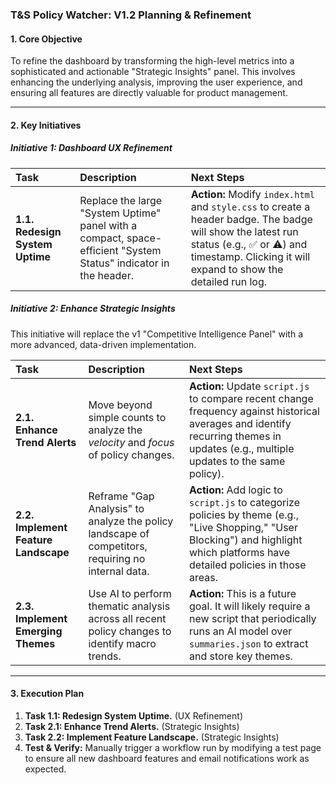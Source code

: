 ### T&S Policy Watcher: V1.2 Planning & Refinement

#### 1. Core Objective

To refine the dashboard by transforming the high-level metrics into a sophisticated and actionable "Strategic Insights" panel. This involves enhancing the underlying analysis, improving the user experience, and ensuring all features are directly valuable for product management.

---

#### 2. Key Initiatives

##### **Initiative 1: Dashboard UX Refinement**

| Task | Description | Next Steps |
| :--- | :--- | :--- |
| **1.1. Redesign System Uptime** | Replace the large "System Uptime" panel with a compact, space-efficient "System Status" indicator in the header. | **Action:** Modify `index.html` and `style.css` to create a header badge. The badge will show the latest run status (e.g., ✅ or ⚠️) and timestamp. Clicking it will expand to show the detailed run log. |

##### **Initiative 2: Enhance Strategic Insights**

This initiative will replace the v1 "Competitive Intelligence Panel" with a more advanced, data-driven implementation.

| Task | Description | Next Steps |
| :--- | :--- | :--- |
| **2.1. Enhance Trend Alerts** | Move beyond simple counts to analyze the *velocity* and *focus* of policy changes. | **Action:** Update `script.js` to compare recent change frequency against historical averages and identify recurring themes in updates (e.g., multiple updates to the same policy). |
| **2.2. Implement Feature Landscape** | Reframe "Gap Analysis" to analyze the policy landscape of competitors, requiring no internal data. | **Action:** Add logic to `script.js` to categorize policies by theme (e.g., "Live Shopping," "User Blocking") and highlight which platforms have detailed policies in those areas. |
| **2.3. Implement Emerging Themes** | Use AI to perform thematic analysis across all recent policy changes to identify macro trends. | **Action:** This is a future goal. It will likely require a new script that periodically runs an AI model over `summaries.json` to extract and store key themes. |

---

#### 3. Execution Plan

1.  **Task 1.1: Redesign System Uptime.** (UX Refinement)
2.  **Task 2.1: Enhance Trend Alerts.** (Strategic Insights)
3.  **Task 2.2: Implement Feature Landscape.** (Strategic Insights)
4.  **Test & Verify:** Manually trigger a workflow run by modifying a test page to ensure all new dashboard features and email notifications work as expected.
